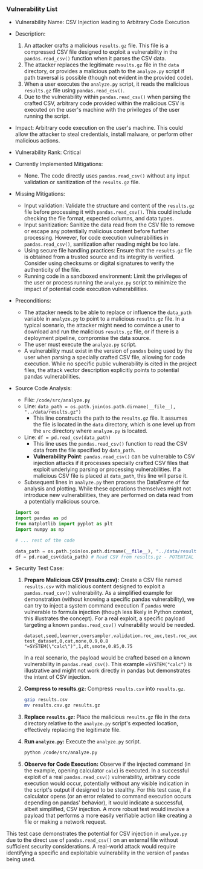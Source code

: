 ### Vulnerability List

- Vulnerability Name: CSV Injection leading to Arbitrary Code Execution
- Description:
    1. An attacker crafts a malicious `results.gz` file. This file is a compressed CSV file designed to exploit a vulnerability in the `pandas.read_csv()` function when it parses the CSV data.
    2. The attacker replaces the legitimate `results.gz` file in the `data` directory, or provides a malicious path to the `analyze.py` script if path traversal is possible (though not evident in the provided code).
    3. When a user executes the `analyze.py` script, it reads the malicious `results.gz` file using `pandas.read_csv()`.
    4. Due to the vulnerability within `pandas.read_csv()` when parsing the crafted CSV, arbitrary code provided within the malicious CSV is executed on the user's machine with the privileges of the user running the script.
- Impact: Arbitrary code execution on the user's machine. This could allow the attacker to steal credentials, install malware, or perform other malicious actions.
- Vulnerability Rank: Critical
- Currently Implemented Mitigations:
    - None. The code directly uses `pandas.read_csv()` without any input validation or sanitization of the `results.gz` file.
- Missing Mitigations:
    - Input validation: Validate the structure and content of the `results.gz` file before processing it with `pandas.read_csv()`. This could include checking the file format, expected columns, and data types.
    - Input sanitization: Sanitize the data read from the CSV file to remove or escape any potentially malicious content before further processing. However, for code execution vulnerabilities in `pandas.read_csv()`, sanitization after reading might be too late.
    - Using secure file handling practices: Ensure that the `results.gz` file is obtained from a trusted source and its integrity is verified. Consider using checksums or digital signatures to verify the authenticity of the file.
    - Running code in a sandboxed environment: Limit the privileges of the user or process running the `analyze.py` script to minimize the impact of potential code execution vulnerabilities.
- Preconditions:
    - The attacker needs to be able to replace or influence the `data_path` variable in `analyze.py` to point to a malicious `results.gz` file. In a typical scenario, the attacker might need to convince a user to download and run the malicious `results.gz` file, or if there is a deployment pipeline, compromise the data source.
    - The user must execute the `analyze.py` script.
    - A vulnerability must exist in the version of `pandas` being used by the user when parsing a specially crafted CSV file, allowing for code execution. While no specific public vulnerability is cited in the project files, the attack vector description explicitly points to potential pandas vulnerabilities.
- Source Code Analysis:
    - File: `/code/src/analyze.py`
    - Line: `data_path = os.path.join(os.path.dirname(__file__), "../data/results.gz")`
        - This line constructs the path to the `results.gz` file. It assumes the file is located in the `data` directory, which is one level up from the `src` directory where `analyze.py` is located.
    - Line: `df = pd.read_csv(data_path)`
        - This line uses the `pandas.read_csv()` function to read the CSV data from the file specified by `data_path`.
        - **Vulnerability Point**: `pandas.read_csv()` can be vulnerable to CSV injection attacks if it processes specially crafted CSV files that exploit underlying parsing or processing vulnerabilities. If a malicious CSV file is placed at `data_path`, this line will parse it.
    - Subsequent lines in `analyze.py` then process the DataFrame `df` for analysis and plotting. While these operations themselves might not introduce new vulnerabilities, they are performed on data read from a potentially malicious source.

    ```python
    import os
    import pandas as pd
    from matplotlib import pyplot as plt
    import numpy as np

    # ... rest of the code

    data_path = os.path.join(os.path.dirname(__file__), "../data/results.gz") # Construct path to results.gz
    df = pd.read_csv(data_path) # Read CSV from results.gz - POTENTIAL VULNERABILITY - CSV Injection
    ```
- Security Test Case:
    1. **Prepare Malicious CSV (results.csv):** Create a CSV file named `results.csv` with malicious content designed to exploit a `pandas.read_csv()` vulnerability. As a simplified example for demonstration (without knowing a specific pandas vulnerability), we can try to inject a system command execution if `pandas` were vulnerable to formula injection (though less likely in Python context, this illustrates the concept). For a real exploit, a specific payload targeting a known `pandas.read_csv()` vulnerability would be needed.

        ```csv
        dataset,seed,learner,oversampler,validation.roc_auc,test.roc_auc
        test_dataset,0,cat,none,0.9,0.8
        "=SYSTEM(\"calc\")",1,dt,smote,0.85,0.75
        ```
        In a real scenario, the payload would be crafted based on a known vulnerability in `pandas.read_csv()`. This example `=SYSTEM("calc")` is illustrative and might not work directly in pandas but demonstrates the intent of CSV injection.

    2. **Compress to results.gz:** Compress `results.csv` into `results.gz`.
        ```bash
        gzip results.csv
        mv results.csv.gz results.gz
        ```

    3. **Replace `results.gz`:**  Place the malicious `results.gz` file in the `data` directory relative to the `analyze.py` script's expected location, effectively replacing the legitimate file.

    4. **Run `analyze.py`:** Execute the `analyze.py` script.
        ```bash
        python /code/src/analyze.py
        ```

    5. **Observe for Code Execution:** Observe if the injected command (in the example, opening calculator `calc`) is executed. In a successful exploit of a real `pandas.read_csv()` vulnerability, arbitrary code execution would occur, potentially without any visible indication in the script's output if designed to be stealthy. For this test case, if a calculator opens (or an error related to command execution occurs depending on pandas' behavior), it would indicate a successful, albeit simplified, CSV injection.  A more robust test would involve a payload that performs a more easily verifiable action like creating a file or making a network request.

This test case demonstrates the potential for CSV injection in `analyze.py` due to the direct use of `pandas.read_csv()` on an external file without sufficient security considerations. A real-world attack would require identifying a specific and exploitable vulnerability in the version of `pandas` being used.